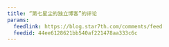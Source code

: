 ```yaml
---
title: “第七星尘的独立博客”的评论
params:
  feedlink: https://blog.star7th.com/comments/feed
  feedid: 44ee6128621bb540af221478aa333c6c
---
```

